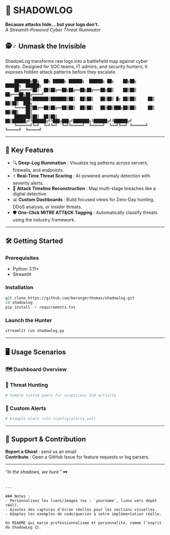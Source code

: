 # 🔐 SHADOWLOG  
**Because attacks hide… but your logs don’t.**  
*A Streamlit-Powered Cyber Threat Illuminator*  

## 🕵️♂️ **Unmask the Invisible**  
ShadowLog transforms raw logs into a battlefield map against cyber threats. Designed for SOC teams, IT admins, and security hunters, it exposes hidden attack patterns before they escalate.  

```ascii
    ███████╗██╗  ██╗ █████╗ ██████╗  ██████╗ ██╗    ██╗██╗      ██████╗  ██████╗ 
    ██╔════╝██║  ██║██╔══██╗██╔══██╗██╔═══██╗██║    ██║██║     ██╔═══██╗██╔════╝ 
    ███████╗███████║███████║██║  ██║██║   ██║██║ █╗ ██║██║     ██║   ██║██║  ███╗
    ╚════██║██╔══██║██╔══██║██║  ██║██║   ██║██║███╗██║██║     ██║   ██║██║   ██║
    ███████║██║  ██║██║  ██║██████╔╝╚██████╔╝╚███╔███╔╝███████╗╚██████╔╝╚██████╔╝
    ╚══════╝╚═╝  ╚═╝╚═╝  ╚═╝╚═════╝  ╚═════╝  ╚══╝╚══╝ ╚══════╝ ╚═════╝  ╚═════╝ 
```

---

## 🚀 **Key Features**  
- 🔍 **Deep-Log Illumination** : Visualize log patterns across servers, firewalls, and endpoints.  
- ⚡ **Real-Time Threat Scoring** : AI-powered anomaly detection with severity alerts.  
- 🎯 **Attack Timeline Reconstruction** : Map multi-stage breaches like a digital detective.  
- 📊 **Custom Dashboards** : Build focused views for Zero-Day hunting, DDoS analysis, or insider threats.  
- 🛡️ **One-Click MITRE ATT&CK Tagging** : Automatically classify threats using the industry framework.  

---

## 🛠️ **Getting Started**  

### Prerequisites  
- Python 3.11+  
- Streamlit

### Installation  
```bash  
git clone https://github.com/berangerthomas/shadowlog.git  
cd shadowlog  
pip install -r requirements.txt  
```  

### Launch the Hunter  
```bash  
streamlit run shadowlog.py  
```  

---

## 🖥️ **Usage Scenarios**  
### 🗺️ Dashboard Overview

### 🔎 Threat Hunting  
```python  
# Sample custom query for suspicious SSH activity  

```  

### 🚨 Custom Alerts  
```yaml  
# Example alert rule (config/alerts.yml)  

```  

---

## 🤝 **Support & Contribution**  
**Report a Ghost** : send us an email  
**Contribute** : Open a GitHub Issue for feature requests or log parsers.  

---

*“In the shadows, we hunt.”* 🕶️  
```

---

### Notes :  
- Personnalisez les liens/images (ex : `yourname`, liens vers dépôt réel).  
- Ajoutez des captures d’écran réelles pour les sections visuelles.  
- Adaptez les exemples de code/queries à votre implémentation réelle.  

Un README qui marie professionnalisme et personnalité, comme l’esprit de ShadowLog 😉.
